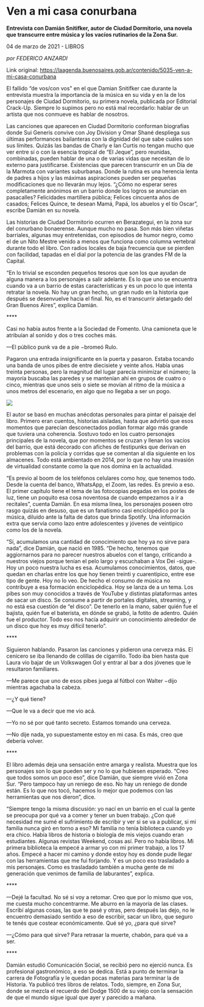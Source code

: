 # Ven a mi casa conurbana

**Entrevista con Damián Snitifker, autor de Ciudad Dormitorio, una novela que transcurre entre música y los vacíos rutinarios de la Zona Sur.**

04 de marzo de 2021 - LIBROS

_por FEDERICO ANZARDI_

Link original: https://laagenda.buenosaires.gob.ar/contenido/5035-ven-a-mi-casa-conurbana



El fallido “de vos/con vos” en el que Damian Snitifker cae durante la entrevista muestra la importancia de la música en su vida y en la de los personajes de Ciudad Dormitorio, su primera novela, publicada por Editorial Crack-Up. Siempre lo supimos pero no está mal recordarlo: hablar de un artista que nos conmueve es hablar de nosotros.




Las canciones que aparecen en Ciudad Dormitorio conforman biografías donde Sui Generis convive con Joy Division y Omar Shané despliega sus últimas performances bailanteras con la dignidad del que sabe cuáles son sus límites. Quizás las bandas de Charly e Ian Curtis no tengan mucho que ver entre sí o con la esencia tropical de “El Jeque”, pero reunidas, combinadas, pueden hablar de una o de varias vidas que necesitan de lo externo para justificarse. Existencias que parecen transcurrir en un Día de la Marmota con variantes suburbanas. Donde la rutina es una herencia lenta de padres a hijos y las máximas aspiraciones pueden ser pequeñas modificaciones que no llevarán muy lejos. “¿Cómo no esperar seres completamente anónimos en un barrio donde los logros se anuncian en pasacalles? Felicidades martillera pública; Felices cincuenta años de casados; Felices Quince, te desean Mamá, Papá, los abuelos y el tío Oscar”, escribe Damián en su novela.




Las historias de Ciudad Dormitorio ocurren en Berazategui, en la zona sur del conurbano bonaerense. Aunque mucho no pasa. Son más bien viñetas barriales, algunas muy entretenidas, con episodios de humor negro, como el de un Nito Mestre venido a menos que funciona como columna vertebral durante todo el libro. Con radios locales de baja frecuencia que se pierden con facilidad, tapadas en el dial por la potencia de las grandes FM de la Capital.




“En lo trivial se esconden pequeños tesoros que son los que ayudan de alguna manera a los personajes a salir adelante. Es lo que uno se encuentra cuando va a un barrio de estas características y es un poco lo que intenta retratar la novela. No hay un gran hecho, un gran nudo en la historia que después se desenvuelve hacia el final. No, es el transcurrir aletargado del Gran Buenos Aires”, explica Damián.




\*\*\*\*




Casi no había autos frente a la Sociedad de Fomento. Una camioneta que le atribuían al sonido y dos o tres coches más.




—El público punk va de a pie −bromeó Rulo.




Pagaron una entrada insignificante en la puerta y pasaron. Estaba tocando una banda de unos pibes de entre diecisiete y veinte años. Había unas treinta personas, pero la magnitud del lugar parecía minimizar el número; la mayoría buscaba las paredes y se mantenían ahí en grupos de cuatro o cinco, mientras que unos seis o siete se movían al ritmo de la música a unos metros del escenario, en algo que no llegaba a ser un pogo.




![](https://cdn.flowlikemusic.com/files/images/45705/4103ebed-dc1a-4c11-a7ef-c092c981df19.png)




El autor se basó en muchas anécdotas personales para pintar el paisaje del libro. Primero eran cuentos, historias aisladas, hasta que advirtió que esos momentos que parecían desconectados podían formar algo más grande que tuviera una coherencia. Sostuvo todo en los cuatro personajes principales de la novela, que por momentos se cruzan y llenan los vacíos del barrio, que está decorado con afiches de festipunks que derivan en problemas con la policía y corridas que se comentan al día siguiente en los almacenes. Todo está ambientado en 2014, por lo que no hay una invasión de virtualidad constante como la que nos domina en la actualidad.




“Es previo al boom de los teléfonos celulares como hoy, que tenemos todo. Desde la cuenta del banco, WhatsApp, el Zoom, las redes. Es previo a eso. El primer capítulo tiene el tema de las fotocopias pegadas en los postes de luz, tiene un poquito esa cosa noventosa de cuando empezamos a ir a recitales”, cuenta Damián. En esa misma línea, los personajes poseen otro rasgo quizás en desuso, que es un fanatismo casi enciclopédico por la música, diluido ante la falta de datos que brinda Spotify. Una información extra que servía como lazo entre adolescentes y jóvenes de veintipico como los de la novela.




“Sí, acumulamos una cantidad de conocimiento que hoy ya no sirve para nada”, dice Damián, que nació en 1985. “De hecho, tenemos que aggiornarnos para no parecer nuestros abuelos con el tango, criticando a nuestros viejos porque tenían el pelo largo y escuchaban a Vox Dei -sigue-. Hoy un poco nuestra lucha es esa. Acumulamos conocimientos, datos, que quedan en charlas entre los que hoy tienen treinti y cuarentipico, entre ese tipo de gente. Hoy no lo veo. De hecho el consumo de música no contribuye a esa formación enciclopédica. Hoy se lanza de a un tema. Los pibes son muy conocidos a través de YouTube y distintas plataformas antes de sacar un disco. Se consume a partir de portales digitales, streaming, y no está esa cuestión de “el disco”. De tenerlo en la mano, saber quién fue el bajista, quién fue el baterista, en dónde se grabó, la fotito de adentro. Quién fue el productor. Todo eso nos hacía adquirir un conocimiento alrededor de un disco que hoy es muy difícil tenerlo”.




\*\*\*\*




Siguieron hablando. Pasaron las canciones y pidieron una cerveza más. El cenicero se iba llenando de colillas de cigarrillo. Todo iba bien hasta que Laura vio bajar de un Volkswagen Gol y entrar al bar a dos jóvenes que le resultaron familiares.




—Me parece que uno de esos pibes juega al fútbol con Walter −dijo mientras agachaba la cabeza.




—¿Y qué tiene?




—Que le va a decir que me vio acá.




—Yo no sé por qué tanto secreto. Estamos tomando una cerveza.




—No dije nada, yo supuestamente estoy en mi casa. Es más, creo que debería volver.




\*\*\*\*




El libro además deja una sensación entre amarga y realista. Muestra que los personajes son lo que pueden ser y no lo que hubiesen esperado. “Creo que todos somos un poco eso”, dice Damián, que siempre vivió en Zona Sur. “Pero tampoco hay un reniego de eso. No hay un reniego de donde están. Es lo que nos tocó, hacemos lo mejor que podemos con las herramientas que nos dieron”, dice.




“Siempre tengo la misma discusión: yo nací en un barrio en el cual la gente se preocupa por qué va a comer y tener un buen trabajo. ¿Con qué necesidad me sumé el sufrimiento de escribir y ver si se va a publicar, si mi familia nunca giró en torno a eso? Mi familia no tenía biblioteca cuando yo era chico. Había libros de historia o biología de mis viejos cuando eran estudiantes. Algunas revistas Weekend, cosas así. Pero no había libros. Mi primera biblioteca la empecé a armar yo con mi primer trabajo, a los 17 años. Empecé a hacer mi camino y donde estoy hoy es donde pude llegar con las herramientas que me fui forjando. Y es un poco eso trasladado a mis personajes. Como es trasladado también a mucha gente de mi generación que venimos de familia de laburantes”, explica.




\*\*\*\*




—Dejé la facultad. No sé si voy a retomar. Creo que por lo mismo que vos, me cuesta mucho concentrarme. Me aburro en la mayoría de las clases. Escribí algunas cosas, las que te pasé y otras, pero después las dejo, no le encuentro demasiado sentido a eso de escribir, sacar un libro, que seguro te tenés que costear económicamente. Qué sé yo, ¿para qué sirve?




—¿Cómo para qué sirve? Para retrasar la muerte, chabón, para qué va a ser.




\*\*\*\*




Damián estudió Comunicación Social, se recibió pero no ejerció nunca. Es profesional gastronómico, a eso se dedica. Está a punto de terminar la carrera de Fotografía y le quedan pocas materias para terminar la de Historia. Ya publicó tres libros de relatos. Todo, siempre, en Zona Sur, donde se mezcla el recuerdo del Dodge 1500 de su viejo con la sensación de que el mundo sigue igual que ayer y parecido a mañana.



